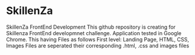 # SkillenZa
SkillenZa FrontEnd Development
This github repository is creating for Skillenza FrontEnd developmnet challenge.
Application tested in Google Chrome.
This having Files as follows
First level: Landing Page, HTML, CSS, Images Files are seperated their corresponding .html, .css and images files
